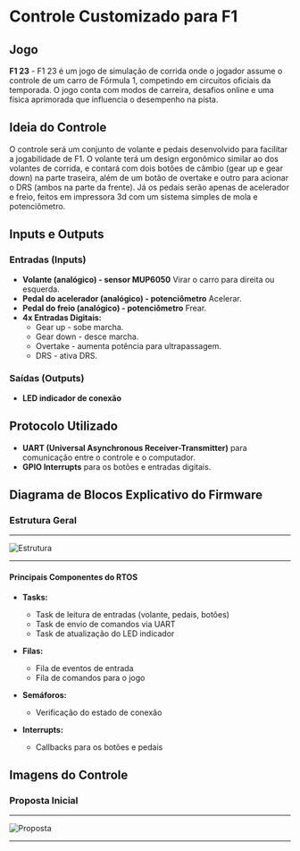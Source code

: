 # Controle Customizado para F1

## Jogo
**F1 23** - F1 23 é um jogo de simulação de corrida onde o jogador assume o controle de um carro de Fórmula 1, competindo em circuitos oficiais da temporada. O jogo conta com modos de carreira, desafios online e uma física aprimorada que influencia o desempenho na pista.

## Ideia do Controle
O controle será um conjunto de volante e pedais desenvolvido para facilitar a jogabilidade de F1. O volante terá um design ergonômico similar ao dos volantes de corrida, e contará com dois botões de câmbio (gear up e gear down) na parte traseira, além de um botão de overtake e outro para acionar o DRS (ambos na parte da frente). Já os pedais serão apenas de acelerador e freio, feitos em impressora 3d com um sistema simples de mola e potenciômetro. 

## Inputs e Outputs
### **Entradas (Inputs)**
- **Volante (analógico) - sensor MUP6050** Virar o carro para direita ou esquerda.
- **Pedal do acelerador (analógico) - potenciômetro** Acelerar.
- **Pedal do freio (analógico) - potenciômetro** Frear.
- **4x Entradas Digitais:**
  - Gear up - sobe marcha.
  - Gear down - desce marcha.
  - Overtake - aumenta potência para ultrapassagem.
  - DRS - ativa DRS.

### **Saídas (Outputs)**
- **LED indicador de conexão**

## Protocolo Utilizado
- **UART (Universal Asynchronous Receiver-Transmitter)** para comunicação entre o controle e o computador.
- **GPIO Interrupts** para os botões e entradas digitais.

## Diagrama de Blocos Explicativo do Firmware
### **Estrutura Geral**
---

![Estrutura](diagrama.jpg)

---

#### **Principais Componentes do RTOS**
- **Tasks:**
  - Task de leitura de entradas (volante, pedais, botões)
  - Task de envio de comandos via UART
  - Task de atualização do LED indicador

- **Filas:**
  - Fila de eventos de entrada
  - Fila de comandos para o jogo

- **Semáforos:**
  - Verificação do estado de conexão

- **Interrupts:**
  - Callbacks para os botões e pedais

## Imagens do Controle
### **Proposta Inicial**
---

![Proposta](PropostaControle.png)

---
